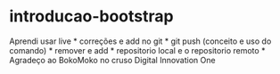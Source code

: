 # introducao-bootstrap

 Aprendi usar live
    * correções e add no git
    * git push (conceito e uso do comando)
    * remover e add 
    * repositorio local e o repositorio remoto
    * Agradeço ao BokoMoko no cruso Digital Innovation One
    
